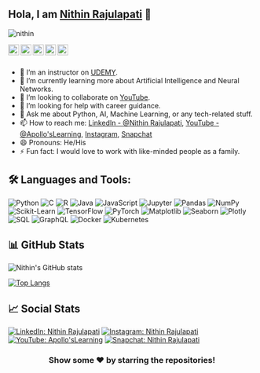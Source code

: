 ## Hola, I am [Nithin Rajulapati](https://nithinrajulapati.info/) 👋

<p align="left"> <img src="https://komarev.com/ghpvc/?username=Nani1-glitch&label=DailyViews&color=blue&style=plastic" alt="nithin" /> </p>

<a href="https://www.linkedin.com/in/nithin-rajulapati-69133a1aa/">
  <img align="left" alt="Nithin LinkedIn" width="22px" src="https://cdn.jsdelivr.net/npm/simple-icons@v3/icons/linkedin.svg" />
</a>
<a href="https://github.com/Nani1-glitch">
  <img align="left" alt="Nithin GitHub" width="22px" src="https://cdn.jsdelivr.net/npm/simple-icons@v3/icons/github.svg" />
</a>
<a href="https://www.youtube.com/channel/UCfruPP7UeiG7mhLMeXYO51g">
  <img align="left" alt="Nithin YouTube" width="22px" src="https://cdn.jsdelivr.net/npm/simple-icons@v3/icons/youtube.svg" />
</a>
<a href="https://www.instagram.com/nithin_rajulapati/">
  <img align="left" alt="Nithin Instagram" width="22px" src="https://cdn.jsdelivr.net/npm/simple-icons@v3/icons/instagram.svg" />
</a>
<a href="https://www.snapchat.com/add/nithin_rajulapa">
  <img align="left" alt="Nithin Snapchat" width="22px" src="https://cdn.jsdelivr.net/npm/simple-icons@v3/icons/snapchat.svg" />
</a>

<br/>
<br/>

- 🔭 I’m an instructor on [UDEMY](https://www.udemy.com/course/ethical-hacking-zero-to-professional/).
- 🌱 I’m currently learning more about Artificial Intelligence and Neural Networks.
- 👯 I’m looking to collaborate on [YouTube](https://www.youtube.com/channel/UCfruPP7UeiG7mhLMeXYO51g).
- 🤔 I’m looking for help with career guidance.
- 💬 Ask me about Python, AI, Machine Learning, or any tech-related stuff.
- 📫 How to reach me: [LinkedIn - @Nithin Rajulapati](https://www.linkedin.com/in/nithin-rajulapati-69133a1aa/), [YouTube - @Apollo'sLearning](https://www.youtube.com/channel/UCfruPP7UeiG7mhLMeXYO51g), [Instagram](https://www.instagram.com/nithin_rajulapati/), [Snapchat](https://www.snapchat.com/add/nithin_rajulapa)
- 😄 Pronouns: He/His
- ⚡ Fun fact: I would love to work with like-minded people as a family.

## 🛠️ Languages and Tools:
![Python](https://img.shields.io/badge/-Python-3776AB?style=flat-square&logo=python&logoColor=white)
![C](https://img.shields.io/badge/-C-A8B9CC?style=flat-square&logo=c&logoColor=white)
![R](https://img.shields.io/badge/-R-276DC3?style=flat-square&logo=r&logoColor=white)
![Java](https://img.shields.io/badge/-Java-007396?style=flat-square&logo=java&logoColor=white)
![JavaScript](https://img.shields.io/badge/-JavaScript-F7DF1E?style=flat-square&logo=javascript&logoColor=black)
![Jupyter](https://img.shields.io/badge/-Jupyter-F37626?style=flat-square&logo=jupyter&logoColor=white)
![Pandas](https://img.shields.io/badge/-Pandas-150458?style=flat-square&logo=pandas&logoColor=white)
![NumPy](https://img.shields.io/badge/-NumPy-013243?style=flat-square&logo=numpy&logoColor=white)
![Scikit-Learn](https://img.shields.io/badge/-Scikit--Learn-F7931E?style=flat-square&logo=scikit-learn&logoColor=white)
![TensorFlow](https://img.shields.io/badge/-TensorFlow-FF6F00?style=flat-square&logo=tensorflow&logoColor=white)
![PyTorch](https://img.shields.io/badge/-PyTorch-EE4C2C?style=flat-square&logo=pytorch&logoColor=white)
![Matplotlib](https://img.shields.io/badge/-Matplotlib-11557C?style=flat-square&logo=matplotlib&logoColor=white)
![Seaborn](https://img.shields.io/badge/-Seaborn-9C27B0?style=flat-square&logo=seaborn&logoColor=white)
![Plotly](https://img.shields.io/badge/-Plotly-3F4F75?style=flat-square&logo=plotly&logoColor=white)
![SQL](https://img.shields.io/badge/-SQL-003B57?style=flat-square&logo=mysql&logoColor=white)
![GraphQL](https://img.shields.io/badge/-GraphQL-E10098?style=flat-square&logo=graphql&logoColor=white)
![Docker](https://img.shields.io/badge/-Docker-2496ED?style=flat-square&logo=docker&logoColor=white)
![Kubernetes](https://img.shields.io/badge/-Kubernetes-326CE5?style=flat-square&logo=kubernetes&logoColor=white)

## 📊 GitHub Stats
![Nithin's GitHub stats](https://github-readme-stats.vercel.app/api?username=Nani1-glitch&show_icons=true&theme=radical)

[![Top Langs](https://github-readme-stats.vercel.app/api/top-langs/?username=Nani1-glitch&layout=compact&theme=radical)](https://github.com/Nani1-glitch/github-readme-stats)

## 📈 Social Stats
[![LinkedIn: Nithin Rajulapati](https://img.shields.io/badge/-LinkedIn-blue?style=flat-square&logo=linkedin&logoColor=white&link=https://www.linkedin.com/in/nithin-rajulapati-69133a1aa/)](https://www.linkedin.com/in/nithin-rajulapati-69133a1aa/)
[![Instagram: Nithin Rajulapati](https://img.shields.io/badge/-Instagram-purple?style=flat-square&logo=instagram&logoColor=white&link=https://www.instagram.com/nithin_rajulapati/)](https://www.instagram.com/nithin_rajulapati/)
[![YouTube: Apollo'sLearning](https://img.shields.io/badge/-YouTube-red?style=flat-square&logo=youtube&logoColor=white&link=https://www.youtube.com/channel/UCfruPP7UeiG7mhLMeXYO51g)](https://www.youtube.com/channel/UCfruPP7UeiG7mhLMeXYO51g)
[![Snapchat: Nithin Rajulapati](https://img.shields.io/badge/-Snapchat-FFFC00?style=flat-square&logo=snapchat&logoColor=black&link=https://www.snapchat.com/add/nithin_rajulapa)](https://www.snapchat.com/add/nithin_rajulapa)

<div align="center">
  
### Show some ❤️ by starring the repositories!

</div>
